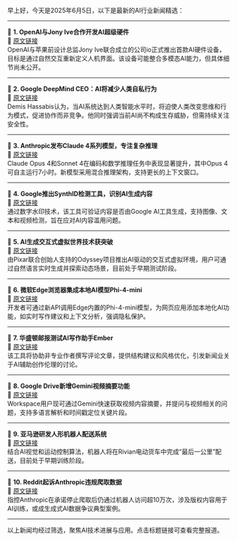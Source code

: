 早上好，今天是2025年6月5日，以下是最新的AI行业新闻精选：

---

📌 **1. OpenAI与Jony Ive合作开发AI超级硬件**  
🔗 [原文链接](https://www.theverge.com/the-vergecast/673453/openai-jony-ive-io-gadget-google-io-vergecast)  
OpenAI与苹果前设计总监Jony Ive联合成立的公司io正式推出首款AI硬件设备，目标是通过自然交互重新定义人机界面。该设备可能整合多模态AI能力，但具体细节尚未公开。

---

📌 **2. Google DeepMind CEO：AI将减少人类自私行为**  
🔗 [原文链接](https://www.wired.com/story/google-deepminds-ceo-demis-hassabis-thinks-ai-will-make-humans-less-selfish/)  
Demis Hassabis认为，当AI系统达到人类智能水平时，将迫使人类改变思维和行为模式，促进协作而非竞争。他同时强调当前AI尚不构成生存威胁，但需持续关注安全性。

---

📌 **3. Anthropic发布Claude 4系列模型，专注复杂推理**  
🔗 [原文链接](https://www.theverge.com/news/672705/anthropic-claude-4-ai-ous-sonnet-availability)  
Claude Opus 4和Sonnet 4在编码和数学推理任务中表现显著提升，其中Opus 4可自主运行7小时。新模型采用混合推理架构，支持更长的上下文窗口。

---

📌 **4. Google推出SynthID检测工具，识别AI生成内容**  
🔗 [原文链接](https://www.theverge.com/news/672013/google-synthid-detector-ai-generated-content-watermark-i-o-2025)  
通过数字水印技术，该工具可验证内容是否由Google AI工具生成，支持图像、文本和视频检测，旨在应对AI内容滥用问题。

---

📌 **5. AI生成交互式虚拟世界技术获突破**  
🔗 [原文链接](https://www.theverge.com/ai-artificial-intelligence/675395/odyssey-ai-generated-interactive-video-holodeck)  
由Pixar联合创始人支持的Odyssey项目推出AI驱动的交互式虚拟环境，用户可通过自然语言实时生成并探索动态场景，目前处于早期测试阶段。

---

📌 **6. 微软Edge浏览器集成本地AI模型Phi-4-mini**  
🔗 [原文链接](https://www.theverge.com/news/669528/microsoft-ai-edge-browser-web-app-build-apis)  
开发者可通过新API调用Edge内置的Phi-4-mini模型，为网页应用添加本地化AI功能，如实时写作建议和上下文分析，强调隐私保护。

---

📌 **7. 华盛顿邮报测试AI写作助手Ember**  
🔗 [原文链接](https://www.theverge.com/news/679332/washington-post-opinion-pieces-ai-tool-ember)  
该工具将协助非专业作者撰写评论文章，提供结构建议和风格优化，引发新闻业关于AI辅助创作伦理的讨论。

---

📌 **8. Google Drive新增Gemini视频摘要功能**  
🔗 [原文链接](https://www.theverge.com/news/676245/google-drive-gemini-video-summary-feature)  
Workspace用户现可通过Gemini快速获取视频内容摘要，并提问与视频相关的问题，支持多语言解析和时间戳定位关键片段。

---

📌 **9. 亚马逊研发人形机器人配送系统**  
🔗 [原文链接](https://www.theverge.com/news/680258/amazon-training-package-delivery-humanoid-robots)  
结合AI视觉和运动控制算法，机器人将在Rivian电动货车中完成“最后一公里”配送，目前处于早期训练阶段。

---

📌 **10. Reddit起诉Anthropic违规爬取数据**  
🔗 [原文链接](https://www.theverge.com/ai-artificial-intelligence/679768/reddit-sues-anthropic-alleging-its-bots-accessed-reddit-more-than-100000-times-since-last-july)  
指控Anthropic在承诺停止爬取后仍通过机器人访问超10万次，涉及版权内容用于AI训练，或成生成式AI数据争议典型案例。

---

以上新闻均经过筛选，聚焦AI技术进展与应用。点击标题链接可查看完整报道。

